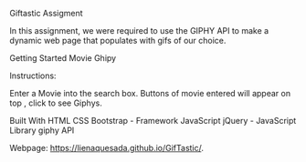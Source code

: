 Giftastic Assigment

In this assignment, we were required to use the GIPHY API to make a dynamic web page that populates with gifs of our choice.

Getting Started
Movie Ghipy

Instructions:

Enter a Movie into the search box. 
Buttons of movie entered will appear on top , click to see Giphys.

Built With
HTML
CSS
Bootstrap - Framework
JavaScript
jQuery - JavaScript Library
giphy API

Webpage: https://lienaquesada.github.io/GifTastic/.
